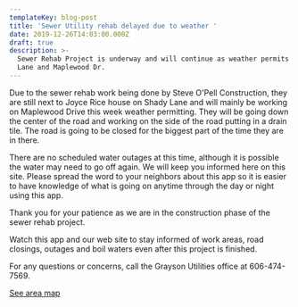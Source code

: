 ```yaml
---
templateKey: blog-post
title: 'Sewer Utility rehab delayed due to weather '
date: 2019-12-26T14:03:00.000Z
draft: true
description: >-
  Sewer Rehab Project is underway and will continue as weather permits on Shady
  Lane and Maplewood Dr.
---
```

Due to the sewer rehab work being done by Steve O'Pell Construction, they are still next to Joyce Rice house on Shady Lane and will mainly be working on Maplewood Drive this week weather permitting.  They will be going down the center of the road and working on the side of the road putting in a drain tile.  The road is going to be closed for the biggest part of the time they are in there.  

There are no scheduled water outages at this time, although it is possible the water may need to go off again.  We will keep you informed here on this site.  Please spread the word to your neighbors about this app so it is easier to have knowledge of what is going on anytime through the day or night using this app.  

Thank you for your patience as we are in the construction phase of the sewer rehab project. 

Watch this app and our web site to stay informed of work areas, road closings, outages and boil waters even after this project is finished. 

For any questions or concerns, call the Grayson Utilities office at 606-474-7569.

[See area map](https://graysonutilities.geosync.cloud/map/)
